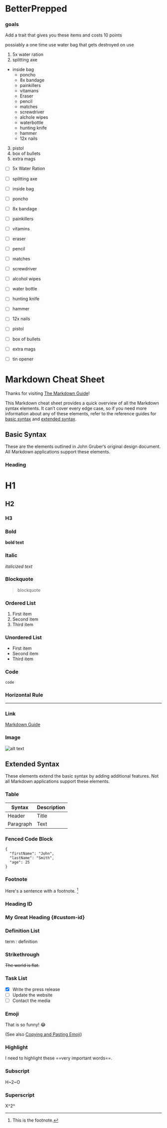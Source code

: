 # BetterPrepped

### goals

Add a trait that gives you these items and costs 10 points

possiably a one time use water bag that gets destroyed on use

1. 5x water ration
2. splitting axe

* inside bag
  * poncho
  * 8x bandage
  * painkillers
  * vitamans
  * Eraser
  * pencil
  * matches
  * screwdriver
  * alchole wipes
  * waterbottle
  * hunting knife
  * hammer
  * 12x nails

3. pistol
4. box of bullets
5. extra mags



- [ ] 5x Water Ration
- [ ] splitting axe
- [ ] inside bag
- [ ] poncho
- [ ] 8x bandage
- [ ] painkillers
- [ ] vitamins
- [ ] eraser
- [ ] pencil
- [ ] matches
- [ ] screwdriver
- [ ] alcohol wipes
- [ ] water bottle
- [ ] hunting knife
- [ ] hammer
- [ ] 12x nails
- [ ] pistol
- [ ] box of bullets
- [ ] extra mags
- [ ] tin opener





# Markdown Cheat Sheet

Thanks for visiting [The Markdown Guide](https://www.markdownguide.org)!

This Markdown cheat sheet provides a quick overview of all the Markdown syntax elements. It can’t cover every edge case, so if you need more information about any of these elements, refer to the reference guides for [basic syntax](https://www.markdownguide.org/basic-syntax) and [extended syntax](https://www.markdownguide.org/extended-syntax).

## Basic Syntax

These are the elements outlined in John Gruber’s original design document. All Markdown applications support these elements.

### Heading

# H1

## H2

### H3

### Bold

**bold text**

### Italic

*italicized text*

### Blockquote

> blockquote

### Ordered List

1. First item
2. Second item
3. Third item

### Unordered List

* First item
* Second item
* Third item

### Code

`code`

### Horizontal Rule

---

### Link

[Markdown Guide](https://www.markdownguide.org)

### Image

![alt text](https://www.markdownguide.org/assets/images/tux.png)

## Extended Syntax

These elements extend the basic syntax by adding additional features. Not all Markdown applications support these elements.

### Table

| Syntax | Description |
| ----------- | ----------- |
| Header | Title |
| Paragraph | Text |

### Fenced Code Block

```
{
  "firstName": "John",
  "lastName": "Smith",
  "age": 25
}
```

### Footnote

Here's a sentence with a footnote. [^1]

[^1]: This is the footnote.

### Heading ID

### My Great Heading {#custom-id}

### Definition List

term
: definition

### Strikethrough

~~The world is flat.~~

### Task List

* [x] Write the press release
* [ ] Update the website
* [ ] Contact the media

### Emoji

That is so funny! :joy:

(See also [Copying and Pasting Emoji](https://www.markdownguide.org/extended-syntax/#copying-and-pasting-emoji))

### Highlight

I need to highlight these ==very important words==.

### Subscript

H~2~O

### Superscript

X^2^

